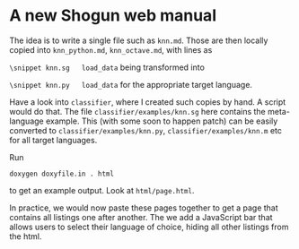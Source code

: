# A new Shogun web manual

The idea is to write a single file such as ```knn.md```.
Those are then locally copied into ```knn_python.md```, ```knn_octave.md```, with lines as

```\snippet knn.sg	 load_data```
being transformed into

```\snippet knn.py	 load_data```
for the appropriate target language.

Have a look into ```classifier```, where I created such copies by hand.
A script would do that.
The file ```classifier/examples/knn.sg``` here contains the meta-language example.
This (with some soon to happen patch) can be easily converted to ```classifier/examples/knn.py```, ```classifier/examples/knn.m``` etc for all target languages.

Run

```doxygen doxyfile.in . html```

to get an example output. Look at ```html/page.html```.

In practice, we would now paste these pages together to get a page that contains all listings one after another.
The we add a JavaScript bar that allows users to select their language of choice, hiding all other listings from the html.
